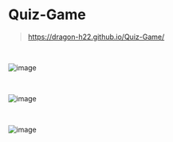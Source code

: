 # Quiz-Game

> https://dragon-h22.github.io/Quiz-Game/

<br>

![image](https://github.com/Dragon-H22/Quiz-Game/assets/88390970/81bf9557-61c9-4b65-aff8-8c0cc32a3a21)

<br>

![image](https://github.com/Dragon-H22/Quiz-Game/assets/88390970/598e916d-4914-4885-987f-ff927413519a)

<br>

![image](https://github.com/Dragon-H22/Quiz-Game/assets/88390970/51a3c3be-6a84-44bd-be92-a393719f36a7)

<br>

